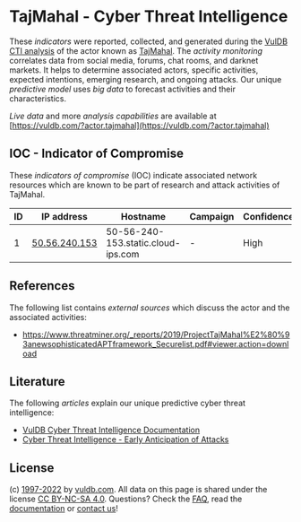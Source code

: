 # TajMahal - Cyber Threat Intelligence

These _indicators_ were reported, collected, and generated during the [VulDB CTI analysis](https://vuldb.com/?kb.cti) of the actor known as [TajMahal](https://vuldb.com/?actor.tajmahal). The _activity monitoring_ correlates data from social media, forums, chat rooms, and darknet markets. It helps to determine associated actors, specific activities, expected intentions, emerging research, and ongoing attacks. Our unique _predictive model_ uses _big data_ to forecast activities and their characteristics.

_Live data_ and more _analysis capabilities_ are available at [https://vuldb.com/?actor.tajmahal](https://vuldb.com/?actor.tajmahal)

## IOC - Indicator of Compromise

These _indicators of compromise_ (IOC) indicate associated network resources which are known to be part of research and attack activities of TajMahal.

ID | IP address | Hostname | Campaign | Confidence
-- | ---------- | -------- | -------- | ----------
1 | [50.56.240.153](https://vuldb.com/?ip.50.56.240.153) | 50-56-240-153.static.cloud-ips.com | - | High

## References

The following list contains _external sources_ which discuss the actor and the associated activities:

* https://www.threatminer.org/_reports/2019/ProjectTajMahal%E2%80%93anewsophisticatedAPTframework_Securelist.pdf#viewer.action=download

## Literature

The following _articles_ explain our unique predictive cyber threat intelligence:

* [VulDB Cyber Threat Intelligence Documentation](https://vuldb.com/?kb.cti)
* [Cyber Threat Intelligence - Early Anticipation of Attacks](https://www.scip.ch/en/?labs.20201022)

## License

(c) [1997-2022](https://vuldb.com/?kb.changelog) by [vuldb.com](https://vuldb.com/?kb.about). All data on this page is shared under the license [CC BY-NC-SA 4.0](https://creativecommons.org/licenses/by-nc-sa/4.0/). Questions? Check the [FAQ](https://vuldb.com/?kb.faq), read the [documentation](https://vuldb.com/?kb) or [contact us](https://vuldb.com/?contact)!
